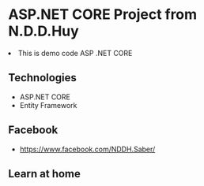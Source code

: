 # ASP.NET CORE Project from N.D.D.Huy
<li> This is demo code ASP .NET CORE </li>

## Technologies
- ASP.NET CORE
- Entity Framework

## Facebook
- https://www.facebook.com/NDDH.Saber/

## Learn at home

